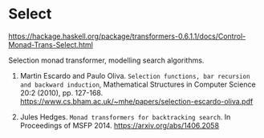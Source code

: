 # Select

https://hackage.haskell.org/package/transformers-0.6.1.1/docs/Control-Monad-Trans-Select.html


Selection monad transformer, modelling search algorithms.

1. Martin Escardo and Paulo Oliva. `Selection functions, bar recursion and backward induction`, Mathematical Structures in Computer Science 20:2 (2010), pp. 127-168. https://www.cs.bham.ac.uk/~mhe/papers/selection-escardo-oliva.pdf

2. Jules Hedges. `Monad transformers for backtracking search`. In Proceedings of MSFP 2014. https://arxiv.org/abs/1406.2058
